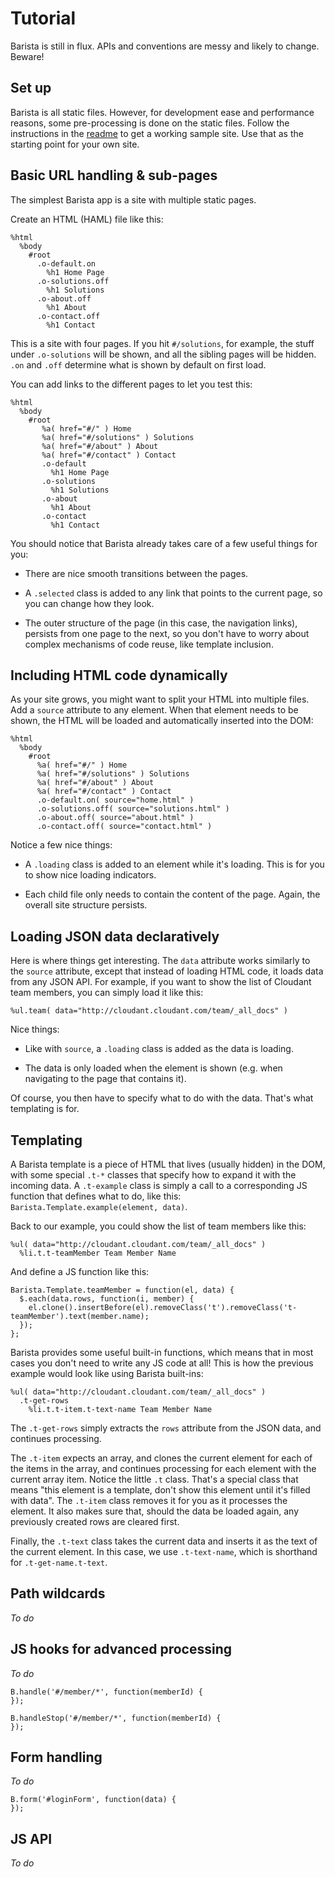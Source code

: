 # Tutorial

Barista is still in flux. APIs and conventions are messy and likely
to change. Beware!

## Set up

Barista is all static files. However, for development ease and
performance reasons, some pre-processing is done on the static
files. Follow the instructions in the [readme](README.md) to get
a working sample site. Use that as the starting point for your own
site.

## Basic URL handling & sub-pages

The simplest Barista app is a site with multiple static pages.

Create an HTML (HAML) file like this:

    %html
      %body
        #root
          .o-default.on
            %h1 Home Page
          .o-solutions.off
            %h1 Solutions
          .o-about.off
            %h1 About
          .o-contact.off
            %h1 Contact

This is a site with four pages. If you hit `#/solutions`, for
example, the stuff under `.o-solutions` will be shown, and all the
sibling pages will be hidden. `.on` and `.off` determine what is
shown by default on first load.

You can add links to the different pages to let you test this:

    %html
      %body
        #root
           %a( href="#/" ) Home
           %a( href="#/solutions" ) Solutions
           %a( href="#/about" ) About
           %a( href="#/contact" ) Contact
           .o-default
             %h1 Home Page
           .o-solutions
             %h1 Solutions
           .o-about
             %h1 About
           .o-contact
             %h1 Contact

You should notice that Barista already takes care of a few useful things for you:

 * There are nice smooth transitions between the pages.

 * A `.selected` class is added to any link that points to the
   current page, so you can change how they look.

 * The outer structure of the page (in this case, the navigation
   links), persists from one page to the next, so you don't have to
   worry about complex mechanisms of code reuse, like template
   inclusion.

## Including HTML code dynamically

As your site grows, you might want to split your HTML into multiple
files. Add a `source` attribute to any element. When that element
needs to be shown, the HTML will be loaded and automatically
inserted into the DOM:

    %html
      %body
        #root
          %a( href="#/" ) Home
          %a( href="#/solutions" ) Solutions
          %a( href="#/about" ) About
          %a( href="#/contact" ) Contact
          .o-default.on( source="home.html" )
          .o-solutions.off( source="solutions.html" )
          .o-about.off( source="about.html" )
          .o-contact.off( source="contact.html" )

Notice a few nice things:

* A `.loading` class is added to an element while it's loading. This
  is for you to show nice loading indicators.

* Each child file only needs to contain the content of the
  page. Again, the overall site structure persists.

## Loading JSON data declaratively

Here is where things get interesting. The `data` attribute works
similarly to the `source` attribute, except that instead of loading
HTML code, it loads data from any JSON API. For example, if you want
to show the list of Cloudant team members, you can simply load it
like this:

    %ul.team( data="http://cloudant.cloudant.com/team/_all_docs" )

Nice things:

* Like with `source`, a `.loading` class is added as the data is
  loading.

* The data is only loaded when the element is shown (e.g. when
  navigating to the page that contains it).

Of course, you then have to specify what to do with the data. That's
what templating is for.

## Templating

A Barista template is a piece of HTML that lives (usually hidden) in
the DOM, with some special `.t-*` classes that specify how to expand
it with the incoming data. A `.t-example` class is simply a call to
a corresponding JS function that defines what to do, like this:
`Barista.Template.example(element, data)`.

Back to our example, you could show the list of team members like
this:

    %ul( data="http://cloudant.cloudant.com/team/_all_docs" )
      %li.t.t-teamMember Team Member Name

And define a JS function like this:

    Barista.Template.teamMember = function(el, data) {
      $.each(data.rows, function(i, member) {
        el.clone().insertBefore(el).removeClass('t').removeClass('t-teamMember').text(member.name);
      });
    };

Barista provides some useful built-in functions, which means that in most cases you don't need to write any JS code at all! This is how the previous example would look like using Barista built-ins:

    %ul( data="http://cloudant.cloudant.com/team/_all_docs" )
      .t-get-rows
        %li.t.t-item.t-text-name Team Member Name

The `.t-get-rows` simply extracts the `rows` attribute from the JSON data, and continues processing.

The `.t-item` expects an array, and clones the current element for each of the items in the array, and continues processing for each element with the current array item. Notice the little `.t` class. That's a special class that means "this element is a template, don't show this element until it's filled with data". The `.t-item` class removes it for you as it processes the element. It also makes sure that, should the data be loaded again, any previously created rows are cleared first.

Finally, the `.t-text` class takes the current data and inserts it as the text of the current element. In this case, we use `.t-text-name`, which is shorthand for `.t-get-name.t-text`.

## Path wildcards

_To do_

## JS hooks for advanced processing

_To do_

    B.handle('#/member/*', function(memberId) {
    });

    B.handleStop('#/member/*', function(memberId) {
    });

## Form handling

_To do_

    B.form('#loginForm', function(data) {
    });

## JS API

_To do_